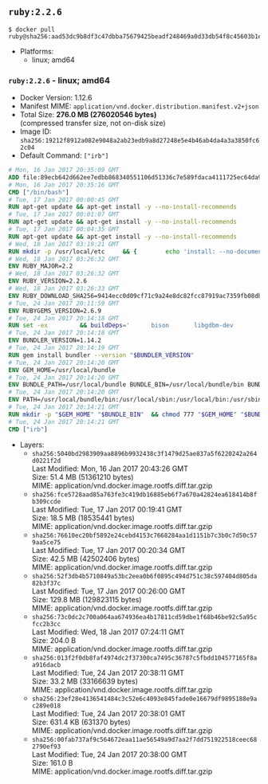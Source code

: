 ## `ruby:2.2.6`

```console
$ docker pull ruby@sha256:aad53dc9b8df3c47dbba75679425beadf248469a0d33db54f8c45603b1e49ab4
```

-	Platforms:
	-	linux; amd64

### `ruby:2.2.6` - linux; amd64

-	Docker Version: 1.12.6
-	Manifest MIME: `application/vnd.docker.distribution.manifest.v2+json`
-	Total Size: **276.0 MB (276020546 bytes)**  
	(compressed transfer size, not on-disk size)
-	Image ID: `sha256:19212f8912a082e9048a2ab23edb9a8d27248e5e4b46ab4da4a3a3850fc62c04`
-	Default Command: `["irb"]`

```dockerfile
# Mon, 16 Jan 2017 20:35:09 GMT
ADD file:89ecb642d662ee7edbb868340551106d51336c7e589fdaca4111725ec64da957 in / 
# Mon, 16 Jan 2017 20:35:16 GMT
CMD ["/bin/bash"]
# Tue, 17 Jan 2017 00:00:45 GMT
RUN apt-get update && apt-get install -y --no-install-recommends 		ca-certificates 		curl 		wget 	&& rm -rf /var/lib/apt/lists/*
# Tue, 17 Jan 2017 00:01:07 GMT
RUN apt-get update && apt-get install -y --no-install-recommends 		bzr 		git 		mercurial 		openssh-client 		subversion 				procps 	&& rm -rf /var/lib/apt/lists/*
# Tue, 17 Jan 2017 00:04:35 GMT
RUN apt-get update && apt-get install -y --no-install-recommends 		autoconf 		automake 		bzip2 		file 		g++ 		gcc 		imagemagick 		libbz2-dev 		libc6-dev 		libcurl4-openssl-dev 		libdb-dev 		libevent-dev 		libffi-dev 		libgdbm-dev 		libgeoip-dev 		libglib2.0-dev 		libjpeg-dev 		libkrb5-dev 		liblzma-dev 		libmagickcore-dev 		libmagickwand-dev 		libmysqlclient-dev 		libncurses-dev 		libpng-dev 		libpq-dev 		libreadline-dev 		libsqlite3-dev 		libssl-dev 		libtool 		libwebp-dev 		libxml2-dev 		libxslt-dev 		libyaml-dev 		make 		patch 		xz-utils 		zlib1g-dev 	&& rm -rf /var/lib/apt/lists/*
# Wed, 18 Jan 2017 03:19:21 GMT
RUN mkdir -p /usr/local/etc 	&& { 		echo 'install: --no-document'; 		echo 'update: --no-document'; 	} >> /usr/local/etc/gemrc
# Wed, 18 Jan 2017 03:26:32 GMT
ENV RUBY_MAJOR=2.2
# Wed, 18 Jan 2017 03:26:32 GMT
ENV RUBY_VERSION=2.2.6
# Wed, 18 Jan 2017 03:26:33 GMT
ENV RUBY_DOWNLOAD_SHA256=9414ecc0d09cf71c9a24e8dc82fcc87919ac7359fb08db2791d6c32bfd157339
# Tue, 24 Jan 2017 20:11:59 GMT
ENV RUBYGEMS_VERSION=2.6.9
# Tue, 24 Jan 2017 20:14:18 GMT
RUN set -ex 		&& buildDeps=' 		bison 		libgdbm-dev 		ruby 	' 	&& apt-get update 	&& apt-get install -y --no-install-recommends $buildDeps 	&& rm -rf /var/lib/apt/lists/* 		&& wget -O ruby.tar.xz "https://cache.ruby-lang.org/pub/ruby/${RUBY_MAJOR%-rc}/ruby-$RUBY_VERSION.tar.xz" 	&& echo "$RUBY_DOWNLOAD_SHA256 *ruby.tar.xz" | sha256sum -c - 		&& mkdir -p /usr/src/ruby 	&& tar -xJf ruby.tar.xz -C /usr/src/ruby --strip-components=1 	&& rm ruby.tar.xz 		&& cd /usr/src/ruby 		&& { 		echo '#define ENABLE_PATH_CHECK 0'; 		echo; 		cat file.c; 	} > file.c.new 	&& mv file.c.new file.c 		&& autoconf 	&& ./configure --disable-install-doc --enable-shared 	&& make -j"$(nproc)" 	&& make install 		&& apt-get purge -y --auto-remove $buildDeps 	&& cd / 	&& rm -r /usr/src/ruby 		&& gem update --system "$RUBYGEMS_VERSION"
# Tue, 24 Jan 2017 20:14:18 GMT
ENV BUNDLER_VERSION=1.14.2
# Tue, 24 Jan 2017 20:14:19 GMT
RUN gem install bundler --version "$BUNDLER_VERSION"
# Tue, 24 Jan 2017 20:14:20 GMT
ENV GEM_HOME=/usr/local/bundle
# Tue, 24 Jan 2017 20:14:20 GMT
ENV BUNDLE_PATH=/usr/local/bundle BUNDLE_BIN=/usr/local/bundle/bin BUNDLE_SILENCE_ROOT_WARNING=1 BUNDLE_APP_CONFIG=/usr/local/bundle
# Tue, 24 Jan 2017 20:14:20 GMT
ENV PATH=/usr/local/bundle/bin:/usr/local/sbin:/usr/local/bin:/usr/sbin:/usr/bin:/sbin:/bin
# Tue, 24 Jan 2017 20:14:21 GMT
RUN mkdir -p "$GEM_HOME" "$BUNDLE_BIN" 	&& chmod 777 "$GEM_HOME" "$BUNDLE_BIN"
# Tue, 24 Jan 2017 20:14:21 GMT
CMD ["irb"]
```

-	Layers:
	-	`sha256:5040bd2983909aa8896b9932438c3f1479d25ae837a5f6220242a264d0221f2d`  
		Last Modified: Mon, 16 Jan 2017 20:43:26 GMT  
		Size: 51.4 MB (51361210 bytes)  
		MIME: application/vnd.docker.image.rootfs.diff.tar.gzip
	-	`sha256:fce5728aad85a763fe3c419db16885eb6f7a670a42824ea618414b8fb309ccde`  
		Last Modified: Tue, 17 Jan 2017 00:19:41 GMT  
		Size: 18.5 MB (18535441 bytes)  
		MIME: application/vnd.docker.image.rootfs.diff.tar.gzip
	-	`sha256:76610ec20bf5892e24cebd4153c7668284aa1d1151b7c3b0c7d50c579aa5ce75`  
		Last Modified: Tue, 17 Jan 2017 00:20:34 GMT  
		Size: 42.5 MB (42502406 bytes)  
		MIME: application/vnd.docker.image.rootfs.diff.tar.gzip
	-	`sha256:52f3db4b5710849a53bc2eea0b6f0895c494d751c38c597404d805da82b3f37c`  
		Last Modified: Tue, 17 Jan 2017 00:26:00 GMT  
		Size: 129.8 MB (129823115 bytes)  
		MIME: application/vnd.docker.image.rootfs.diff.tar.gzip
	-	`sha256:73c0dc2c700a064aa674936ea4b17811cd59dbe1f68b46be92c5a95cfcc2b3cc`  
		Last Modified: Wed, 18 Jan 2017 07:24:11 GMT  
		Size: 204.0 B  
		MIME: application/vnd.docker.image.rootfs.diff.tar.gzip
	-	`sha256:013f2f0db8faf4974dc2f37300ca7495c36787c5fbdd104577165f8aa916dacb`  
		Last Modified: Tue, 24 Jan 2017 20:38:11 GMT  
		Size: 33.2 MB (33166639 bytes)  
		MIME: application/vnd.docker.image.rootfs.diff.tar.gzip
	-	`sha256:23ef28e4136541484c3c52e6c4093e845fade0e16679df9895188e9ac289e018`  
		Last Modified: Tue, 24 Jan 2017 20:38:01 GMT  
		Size: 631.4 KB (631370 bytes)  
		MIME: application/vnd.docker.image.rootfs.diff.tar.gzip
	-	`sha256:00fab737af9c564672eaa11ae56549a9d7aa2f7dd751922518ceec682790ef93`  
		Last Modified: Tue, 24 Jan 2017 20:38:00 GMT  
		Size: 161.0 B  
		MIME: application/vnd.docker.image.rootfs.diff.tar.gzip
